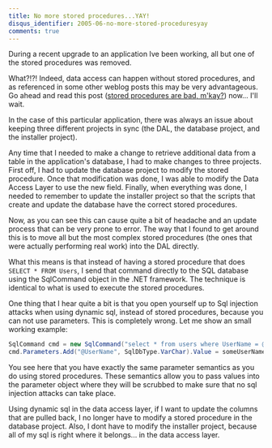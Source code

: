 ```yaml
---
title: No more stored procedures...YAY!
disqus_identifier: 2005-06-no-more-stored-proceduresyay
comments: true
---
```


During a recent upgrade to an application Ive been working, all but one of the stored procedures was removed.

What?!?! Indeed, data access can happen without stored procedures, and as referenced in some other weblog posts this may be very advantageous. Go ahead and read this post ([stored procedures are bad, m'kay?][1]) now... I'll wait.

In the case of this particular application, there was always an issue about keeping three different projects in sync (the DAL, the database project, and the installer project).

Any time that I needed to make a change to retrieve additional data from a table in the application's database, I had to make changes to three projects. First off, I had to update the database project to modify the stored procedure. Once that modification was done, I was able to modify the Data Access Layer to use the new field. Finally, when everything was done, I needed to remember to update the installer project so that the scripts that create and update the database have the correct stored procedures.

Now, as you can see this can cause quite a bit of headache and an update process that can be very prone to error. The way that I found to get around this is to move all but the most complex stored procedures (the ones that were actually performing real work) into the DAL directly.

What this means is that instead of having a stored procedure that does `SELECT * FROM Users`, I send that command directly to the SQL database using the SqlCommand object in the .NET framework. The technique is identical to what is used to execute the stored procedures.

One thing that I hear quite a bit is that you open yourself up to Sql injection attacks when using dynamic sql, instead of stored procedures, because you can not use parameters. This is completely wrong. Let me show an small working example:

``` csharp
SqlCommand cmd = new SqlCommand("select * from users where UserName = @UserName");
cmd.Parameters.Add("@UserName", SqlDbType.VarChar).Value = someUserNameVariable;
```

You see here that you have exactly the same parameter semantics as you do using stored procedures. These semantics allow you to pass values into the parameter object where they will be scrubbed to make sure that no sql injection attacks can take place.

Using dynamic sql in the data access layer, if I want to update the columns that are pulled back, I no longer have to modify a stored procedure in the database project. Also, I dont have to modify the installer project, because all of my sql is right where it belongs... in the data access layer.

[1]:http://weblogs.asp.net/fbouma/archive/2003/11/18/38178.aspx
